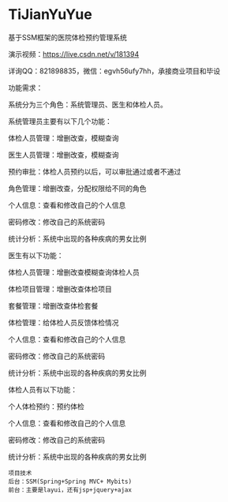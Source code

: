 # TiJianYuYue
基于SSM框架的医院体检预约管理系统

演示视频：https://live.csdn.net/v/181394

详询QQ：821898835，微信：egvh56ufy7hh，承接商业项目和毕设

功能需求：

系统分为三个角色：系统管理员、医生和体检人员。

系统管理员主要有以下几个功能：

体检人员管理：增删改查，模糊查询

医生人员管理：增删改查，模糊查询

预约审批：体检人员预约以后，可以审批通过或者不通过

角色管理：增删改查，分配权限给不同的角色

个人信息：查看和修改自己的个人信息

密码修改：修改自己的系统密码

统计分析：系统中出现的各种疾病的男女比例

医生有以下功能：

体检人员管理：增删改查模糊查询体检人员

体检项目管理：增删改查体检项目

套餐管理：增删改查体检套餐

体检管理：给体检人员反馈体检情况

个人信息：查看和修改自己的个人信息

密码修改：修改自己的系统密码

统计分析：系统中出现的各种疾病的男女比例

体检人员有以下功能：

个人体检预约：预约体检

个人信息：查看和修改自己的个人信息

密码修改：修改自己的系统密码

统计分析：系统中出现的各种疾病的男女比例

    项目技术
    后台：SSM(Spring+Spring MVC+ Mybits)
    前台：主要是layui，还有jsp+jquery+ajax

